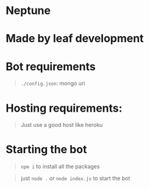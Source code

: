 # Neptune

# Made by leaf development

# Bot requirements

> `./config.json`: mongo uri

# Hosting requirements: 

> Just use a good host like heroku

# Starting the bot

> `npm i` to install all the packages

> just `node .` or  `node index.js` to start the bot
